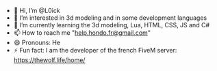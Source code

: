 - 👋 Hi, I’m @L0ick
- 👀 I’m interested in 3d modeling and in some development languages
- 🌱 I’m currently learning the 3d modeling, Lua, HTML, CSS, JS and C#
- 📫 How to reach me "help.hondo.fr@gmail.com"
- 😄 Pronouns: He
- ⚡ Fun fact: I am the developer of the french FiveM server: https://thewolf.life/home/

<!---
L0ick/L0ick is a ✨ special ✨ repository because its `README.md` (this file) appears on your GitHub profile.
You can click the Preview link to take a look at your changes.
--->
